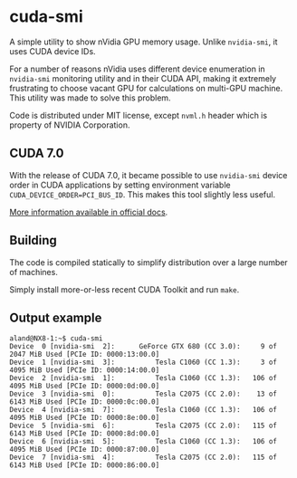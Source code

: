 cuda-smi
========

A simple utility to show nVidia GPU memory usage.
Unlike `nvidia-smi`, it uses CUDA device IDs.

For a number of reasons nVidia uses different device enumeration in `nvidia-smi` monitoring utility and in their CUDA API, making it extremely frustrating to choose vacant GPU for calculations on multi-GPU machine.
This utility was made to solve this problem.

Code is distributed under MIT license, except `nvml.h` header which is property of NVIDIA Corporation.

CUDA 7.0
--------

With the release of CUDA 7.0, it became possible to use `nvidia-smi` device order in CUDA applications by setting environment variable `CUDA_DEVICE_ORDER=PCI_BUS_ID`. This makes this tool slightly less useful.

[More information available in official docs](http://docs.nvidia.com/cuda/cuda-c-programming-guide/index.html#env-vars).

Building
--------

The code is compiled statically to simplify distribution over a large number of machines.

Simply install more-or-less recent CUDA Toolkit and run `make`.

Output example
--------------
    aland@NX8-1:~$ cuda-smi 
    Device  0 [nvidia-smi  2]:      GeForce GTX 680 (CC 3.0):     9 of  2047 MiB Used [PCIe ID: 0000:13:00.0]
    Device  1 [nvidia-smi  3]:          Tesla C1060 (CC 1.3):     3 of  4095 MiB Used [PCIe ID: 0000:14:00.0]
    Device  2 [nvidia-smi  1]:          Tesla C1060 (CC 1.3):   106 of  4095 MiB Used [PCIe ID: 0000:0d:00.0]
    Device  3 [nvidia-smi  0]:          Tesla C2075 (CC 2.0):    13 of  6143 MiB Used [PCIe ID: 0000:0c:00.0]
    Device  4 [nvidia-smi  7]:          Tesla C1060 (CC 1.3):   106 of  4095 MiB Used [PCIe ID: 0000:8e:00.0]
    Device  5 [nvidia-smi  6]:          Tesla C2075 (CC 2.0):   115 of  6143 MiB Used [PCIe ID: 0000:8d:00.0]
    Device  6 [nvidia-smi  5]:          Tesla C1060 (CC 1.3):   106 of  4095 MiB Used [PCIe ID: 0000:87:00.0]
    Device  7 [nvidia-smi  4]:          Tesla C2075 (CC 2.0):   115 of  6143 MiB Used [PCIe ID: 0000:86:00.0]

